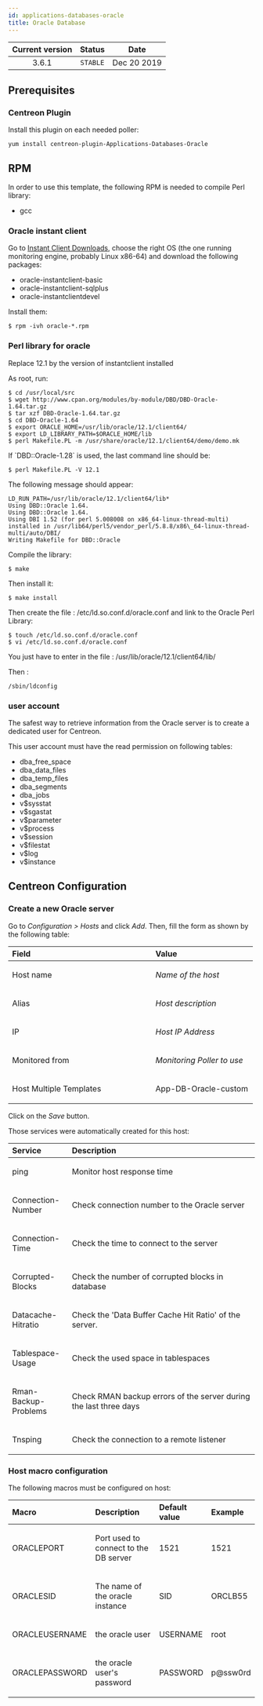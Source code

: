 ```yaml
---
id: applications-databases-oracle
title: Oracle Database
---
```


| Current version | Status | Date |
| :-: | :-: | :-: |
| 3.6.1 | `STABLE` | Dec 20 2019 |

## Prerequisites
### Centreon Plugin
Install this plugin on each needed poller:

    yum install centreon-plugin-Applications-Databases-Oracle

## RPM
In order to use this template, the following RPM is needed to compile
Perl library:
*  gcc

### Oracle instant client
Go to [Instant Client Downloads](http://www.oracle.com/technetwork/database/features/instant-client/index-097480.html), choose the right OS (the one running monitoring engine, probably Linux x86-64) and download the following packages:
* oracle-instantclient-basic
* oracle-instantclient-sqlplus
* oracle-instantclientdevel

Install them:

    $ rpm -ivh oracle-*.rpm

### Perl library for oracle

<aside class="notice">
Replace 12.1 by the version of instantclient installed
</aside>

As root, run:

    $ cd /usr/local/src 
    $ wget http://www.cpan.org/modules/by-module/DBD/DBD-Oracle-1.64.tar.gz 
    $ tar xzf DBD-Oracle-1.64.tar.gz 
    $ cd DBD-Oracle-1.64 
    $ export ORACLE_HOME=/usr/lib/oracle/12.1/client64/ 
    $ export LD_LIBRARY_PATH=$ORACLE_HOME/lib 
    $ perl Makefile.PL -m /usr/share/oracle/12.1/client64/demo/demo.mk

<aside class="notice">
If `DBD::Oracle-1.28` is used, the last command line should be:
</aside>

    $ perl Makefile.PL -V 12.1

The following message should appear:

    LD_RUN_PATH=/usr/lib/oracle/12.1/client64/lib*
    Using DBD::Oracle 1.64. 
    Using DBD::Oracle 1.64. 
    Using DBI 1.52 (for perl 5.008008 on x86_64-linux-thread-multi) installed in /usr/lib64/perl5/vendor_perl/5.8.8/x86\_64-linux-thread-multi/auto/DBI/
    Writing Makefile for DBD::Oracle

Compile the library:

    $ make

Then install it:

    $ make install

Then create the file : /etc/ld.so.conf.d/oracle.conf and link to the Oracle Perl Library:

    $ touch /etc/ld.so.conf.d/oracle.conf
    $ vi /etc/ld.so.conf.d/oracle.conf

You just have to enter in the file : /usr/lib/oracle/12.1/client64/lib/

Then :

    /sbin/ldconfig

### user account
The safest way to retrieve information from the Oracle server is to
create a dedicated user for Centreon.

This user account must have the read permission on following tables:

-   dba\_free\_space
-   dba\_data\_files
-   dba\_temp\_files
-   dba\_segments
-   dba\_jobs
-   v$sysstat
-   v$sgastat
-   v$parameter
-   v$process
-   v$session
-   v$filestat
-   v$log
-   v$instance

## Centreon Configuration
### Create a new Oracle server
Go to *Configuration &gt; Hosts* and click *Add*. Then, fill the form as
shown by the following table:

<table>
<colgroup>
<col width="58%" />
<col width="41%" />
</colgroup>
<thead>
<tr class="header">
<th align="left">Field</th>
<th align="left">Value</th>
</tr>
</thead>
<tbody>
<tr class="odd">
<td align="left"><p>Host name</p></td>
<td align="left"><p><em>Name of the host</em></p></td>
</tr>
<tr class="even">
<td align="left"><p>Alias</p></td>
<td align="left"><p><em>Host description</em></p></td>
</tr>
<tr class="odd">
<td align="left"><p>IP</p></td>
<td align="left"><p><em>Host IP Address</em></p></td>
</tr>
<tr class="even">
<td align="left"><p>Monitored from</p></td>
<td align="left"><p><em>Monitoring Poller to use</em></p></td>
</tr>
<tr class="odd">
<td align="left"><p>Host Multiple Templates</p></td>
<td align="left"><p>App-DB-Oracle-custom</p></td>
</tr>
</tbody>
</table>

Click on the *Save* button.

Those services were automatically created for this host:

<table>
<colgroup>
<col width="24%" />
<col width="75%" />
</colgroup>
<thead>
<tr class="header">
<th align="left">Service</th>
<th align="left">Description</th>
</tr>
</thead>
<tbody>
<tr class="odd">
<td align="left"><p>ping</p></td>
<td align="left"><p>Monitor host response time</p></td>
</tr>
<tr class="even">
<td align="left"><p>Connection-Number</p></td>
<td align="left"><p>Check connection number to the Oracle server</p></td>
</tr>
<tr class="odd">
<td align="left"><p>Connection-Time</p></td>
<td align="left"><p>Check the time to connect to the server</p></td>
</tr>
<tr class="even">
<td align="left"><p>Corrupted-Blocks</p></td>
<td align="left"><p>Check the number of corrupted blocks in database</p></td>
</tr>
<tr class="odd">
<td align="left"><p>Datacache-Hitratio</p></td>
<td align="left"><p>Check the 'Data Buffer Cache Hit Ratio' of the server.</p></td>
</tr>
<tr class="even">
<td align="left"><p>Tablespace-Usage</p></td>
<td align="left"><p>Check the used space in tablespaces</p></td>
</tr>
<tr class="odd">
<td align="left"><p>Rman-Backup-Problems</p></td>
<td align="left"><p>Check RMAN backup errors of the server during the last three days</p></td>
</tr>
<tr class="even">
<td align="left"><p>Tnsping</p></td>
<td align="left"><p>Check the connection to a remote listener</p></td>
</tr>
</tbody>
</table>

### Host macro configuration
The following macros must be configured on host:

<table>
<colgroup>
<col width="21%" />
<col width="47%" />
<col width="18%" />
<col width="12%" />
</colgroup>
<thead>
<tr class="header">
<th align="left">Macro</th>
<th align="left">Description</th>
<th align="left">Default value</th>
<th align="left">Example</th>
</tr>
</thead>
<tbody>
<tr class="odd">
<td align="left"><p>ORACLEPORT</p></td>
<td align="left"><p>Port used to connect to the DB server</p></td>
<td align="left"><p>1521</p></td>
<td align="left"><p>1521</p></td>
</tr>
<tr class="even">
<td align="left"><p>ORACLESID</p></td>
<td align="left"><p>The name of the oracle instance</p></td>
<td align="left"><p>SID</p></td>
<td align="left"><p>ORCLB55</p></td>
</tr>
<tr class="odd">
<td align="left"><p>ORACLEUSERNAME</p></td>
<td align="left"><p>the oracle user</p></td>
<td align="left"><p>USERNAME</p></td>
<td align="left"><p>root</p></td>
</tr>
<tr class="even">
<td align="left"><p>ORACLEPASSWORD</p></td>
<td align="left"><p>the oracle user's password</p></td>
<td align="left"><p>PASSWORD</p></td>
<td align="left"><p>p@ssw0rd</p></td>
</tr>
</tbody>
</table>

